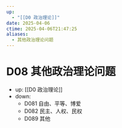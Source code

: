 ```yaml
---
up:
  - "[[D0 政治理论]]"
date: 2025-04-06
ctime: 2025-04-06T21:47:25
aliases:
  - 其他政治理论问题
---
```


# D08 其他政治理论问题

- up: [[D0 政治理论]]
- down:	
	- D081 自由、平等、博爱
	- D082 民主、人权、民权
	- D089 其他
	
